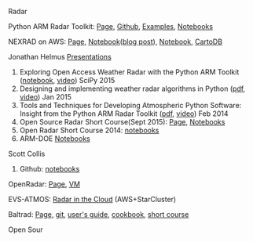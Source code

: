 Radar

Python ARM Radar Toolkit: [Page][], [Github][], [Examples][],
[Notebooks][]

NEXRAD on AWS: [Page][1], [Notebook][]([blog post][]), [Notebook][2],
[CartoDB][]

Jonathan Helmus [Presentations][]

1.  Exploring Open Access Weather Radar with the Python ARM Toolkit
    ([notebook][3], [video][]) SciPy 2015
2.  Designing and implementing weather radar algorithms in Python
    ([pdf][], [video][4]) Jan 2015
3.  Tools and Techniques for Developing Atmospheric Python Software:
    Insight from the Python ARM Radar Toolkit ([pdf][5], [video][6]) Feb
    2014
4.  Open Source Radar Short Course(Sept 2015): [Page][7], [Notebooks][8]
5.  Open Radar Short Course 2014: [notebooks][9]
6.  ARM-DOE [Notebooks][10]

Scott Collis

1.  Github: [notebooks][11]

OpenRadar: [Page][12], [VM][]

EVS-ATMOS: [Radar in the Cloud][] (AWS+StarCluster)

Baltrad: [Page,][] [git][], [user's guide][], [cookbook][], [short
course][]

Open Sour

  [Page]: http://arm-doe.github.io/pyart/
  [Github]: https://github.com/ARM-DOE/pyart
  [Examples]: https://github.com/ARM-DOE/pyart/tree/master/examples
  [Notebooks]: https://github.com/ARM-DOE/pyart/tree/master/notebooks
  [1]: https://aws.amazon.com/noaa-big-data/nexrad/
  [Notebook]: https://github.com/lakshmanok/nexradaws/blob/master/nexrad_sample.ipynb
  [blog post]: http://eng.climate.com/2015/10/27/how-to-read-and-display-nexrad-on-aws-using-python/
  [2]: https://gist.github.com/dopplershift/356f2e14832e9b676207#file-thredds_radar_server_aws-ipynb
  [CartoDB]: http://blog.cartodb.com/mapping-nexrad-radar-data/
  [Presentations]: https://github.com/jjhelmus/presentations
  [3]: https://github.com/jjhelmus/presentations/blob/master/2015_SciPy_PyART_talk/SciPy2015_OpenAccessRadar_jjh.ipynb
  [video]: https://www.youtube.com/watch?v=FGA1Wd9xTH0
  [pdf]: https://github.com/jjhelmus/presentations/blob/master/2015_AMS_Annual_Meeting_Talk.pdf
  [4]: https://ams.confex.com/ams/95Annual/videogateway.cgi/id/29026?recordingid=29026
  [5]: https://github.com/jjhelmus/presentations/blob/master/2014_AMS_Annual_Meeting_Talk.pdf
  [6]: https://ams.confex.com/ams/94Annual/videogateway.cgi/id/25623?recordingid=25623
  [7]: https://www2.ametsoc.org/ams/index.cfm/meetings-events/ams-meetings/open-source-radar-short-course/
  [8]: https://github.com/openradar/AMS-Short-Course-on-Open-Source-Radar-Software
  [9]: https://github.com/openradar/open_source_radar_short_course
  [10]: https://github.com/ARM-DOE/notebooks
  [11]: https://github.com/scollis/notebooks
  [12]: http://openradar.github.io/
  [VM]: https://github.com/openradar/oss_weather_radar_vm
  [Radar in the Cloud]: https://github.com/EVS-ATMOS/radar_in_the_cloud
  [Page,]: http://baltrad.eu/
  [git]: http://git.baltrad.eu/git/
  [user's guide]: http://git.baltrad.eu/
  [cookbook]: http://git.baltrad.eu/trac/wiki/cookbook
  [short course]: https://github.com/DanielMichelson/baltrad_short_course
